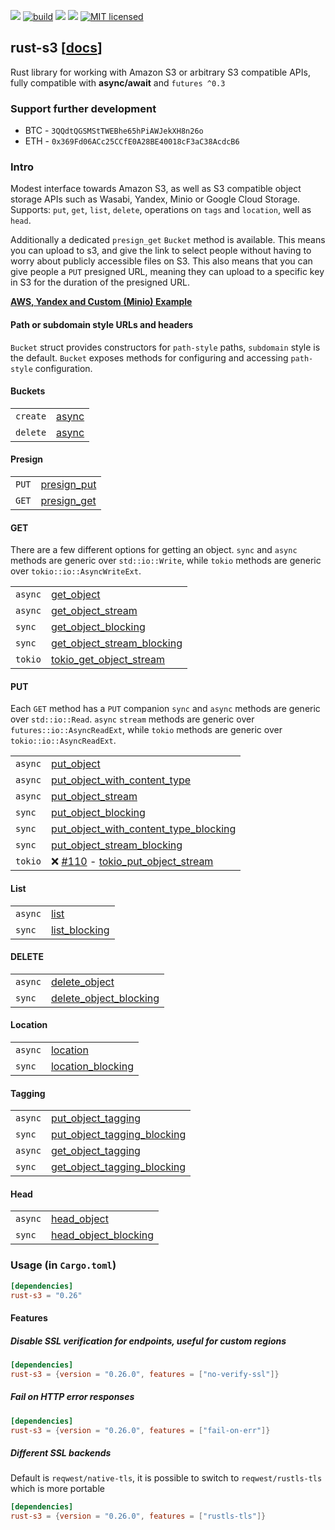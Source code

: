 [![](https://camo.githubusercontent.com/2fee3780a8605b6fc92a43dab8c7b759a274a6cf/68747470733a2f2f696d672e736869656c64732e696f2f62616467652f72757374632d737461626c652d627269676874677265656e2e737667)](https://www.rust-lang.org/downloads.html)
[![build](https://github.com/durch/rust-s3/workflows/build/badge.svg)](https://github.com/durch/rust-s3/actions)
[![](http://meritbadge.herokuapp.com/rust-s3)](https://crates.io/crates/rust-s3)
![](https://img.shields.io/crates/d/rust-s3.svg)
[![MIT licensed](https://img.shields.io/badge/license-MIT-blue.svg)](https://github.com/durch/rust-s3/blob/master/LICENSE.md)
<!-- [![Join the chat at https://gitter.im/durch/rust-s3](https://badges.gitter.im/durch/rust-s3.svg)](https://gitter.im/durch/rust-s3?utm_source=badge&utm_medium=badge&utm_campaign=pr-badge&utm_content=badge) -->
## rust-s3 [[docs](https://docs.rs/rust-s3/)]

Rust library for working with Amazon S3 or arbitrary S3 compatible APIs, fully compatible with **async/await** and `futures ^0.3`

### Support further development

+ BTC - `3QQdtQGSMStTWEBhe65hPiAWJekXH8n26o`
+ ETH - `0x369Fd06ACc25CCfE0A28BE40018cF3aC38AcdcB6`

### Intro

Modest interface towards Amazon S3, as well as S3 compatible object storage APIs such as Wasabi, Yandex, Minio or Google Cloud Storage.
Supports: `put`, `get`, `list`, `delete`, operations on `tags` and `location`, well as `head`. 

Additionally a dedicated `presign_get` `Bucket` method is available. This means you can upload to s3, and give the link to select people without having to worry about publicly accessible files on S3. This also means that you can give people 
a `PUT` presigned URL, meaning they can upload to a specific key in S3 for the duration of the presigned URL.

**[AWS, Yandex and Custom (Minio) Example](https://github.com/durch/rust-s3/blob/master/s3/bin/simple_crud.rs)**

#### Path or subdomain style URLs and headers

`Bucket` struct provides constructors for `path-style` paths, `subdomain` style is the default. `Bucket` exposes methods for configuring and accessing `path-style` configuration.

#### Buckets

|          |                                                                             |
|----------|-----------------------------------------------------------------------------|
| `create` | [async](https://docs.rs/rust-s3/s3/bucket/struct.Bucket.html#method.create) |
| `delete` | [async](https://docs.rs/rust-s3/s3/bucket/struct.Bucket.html#method.delete) |

#### Presign

|       |                                                                                        |
|-------|----------------------------------------------------------------------------------------|
| `PUT` | [presign_put](https://docs.rs/rust-s3/s3/bucket/struct.Bucket.html#method.presign_put) |
| `GET` | [presign_get](https://docs.rs/rust-s3/s3/bucket/struct.Bucket.html#method.presign_get) |

#### GET

There are a few different options for getting an object. `sync` and `async` methods are generic over `std::io::Write`,
while `tokio` methods are generic over `tokio::io::AsyncWriteExt`.

|         |                                                                                                                      |
|---------|----------------------------------------------------------------------------------------------------------------------|
| `async` | [get_object](https://docs.rs/rust-s3/s3/bucket/struct.Bucket.html#method.get_object)                                 |
| `async` | [get_object_stream](https://docs.rs/rust-s3/s3/bucket/struct.Bucket.html#method.get_object_stream)                   |
| `sync`  | [get_object_blocking](https://docs.rs/rust-s3/s3/bucket/struct.Bucket.html#method.get_object_blocking)               |
| `sync`  | [get_object_stream_blocking](https://docs.rs/rust-s3/s3/bucket/struct.Bucket.html#method.get_object_stream_blocking) |
| `tokio` | [tokio_get_object_stream](https://docs.rs/rust-s3/s3/bucket/struct.Bucket.html#method.tokio_get_object_stream)       |

#### PUT

Each `GET` method has a `PUT` companion `sync` and `async` methods are generic over `std::io::Read`. `async` `stream` methods are generic over `futures::io::AsyncReadExt`, while `tokio` methods are generic over `tokio::io::AsyncReadExt`.

|         |                                                                                                                                                                      |
|---------|----------------------------------------------------------------------------------------------------------------------------------------------------------------------|
| `async` | [put_object](https://docs.rs/rust-s3/s3/bucket/struct.Bucket.html#method.put_object)                                                                                 |
| `async` | [put_object_with_content_type](https://docs.rs/rust-s3/s3/bucket/struct.Bucket.html#method.put_object_with_content_type)                                             |
| `async` | [put_object_stream](https://docs.rs/rust-s3/s3/bucket/struct.Bucket.html#method.put_object_stream)                                                                   |
| `sync`  | [put_object_blocking](https://docs.rs/rust-s3/s3/bucket/struct.Bucket.html#method.put_object_blocking)                                                               |
| `sync`  | [put_object_with_content_type_blocking](https://docs.rs/rust-s3/s3/bucket/struct.Bucket.html#method.put_object_with_content_type_blocking)                           |
| `sync`  | [put_object_stream_blocking](https://docs.rs/rust-s3/s3/bucket/struct.Bucket.html#method.put_object_stream_blocking)                                                 |
| `tokio` | :x: [#110](https://github.com/durch/rust-s3/issues) - [tokio_put_object_stream](https://docs.rs/rust-s3/s3/bucket/struct.Bucket.html#method.tokio_put_object_stream) |

#### List

|         |                                                                                            |
|---------|--------------------------------------------------------------------------------------------|
| `async` | [list](https://docs.rs/rust-s3/s3/bucket/struct.Bucket.html#method.list)                   |
| `sync`  | [list_blocking](https://docs.rs/rust-s3/s3/bucket/struct.Bucket.html#method.list_blocking) |

#### DELETE

|         |                                                                                                              |
|---------|--------------------------------------------------------------------------------------------------------------|
| `async` | [delete_object](https://docs.rs/rust-s3/s3/bucket/struct.Bucket.html#method.delete_object)                   |
| `sync`  | [delete_object_blocking](https://docs.rs/rust-s3/s3/bucket/struct.Bucket.html#method.delete_object_blocking) |

#### Location

|         |                                                                                                    |
|---------|----------------------------------------------------------------------------------------------------|
| `async` | [location](https://docs.rs/rust-s3/s3/bucket/struct.Bucket.html#method.location)                   |
| `sync`  | [location_blocking](https://docs.rs/rust-s3/s3/bucket/struct.Bucket.html#method.location_blocking) |

#### Tagging

|         |                                                                                                                        |
|---------|------------------------------------------------------------------------------------------------------------------------|
| `async` | [put_object_tagging](https://docs.rs/rust-s3/s3/bucket/struct.Bucket.html#method.put_object_tagging)                   |
| `sync`  | [put_object_tagging_blocking](https://docs.rs/rust-s3/s3/bucket/struct.Bucket.html#method.put_object_tagging_blocking) |
| `async` | [get_object_tagging](https://docs.rs/rust-s3/s3/bucket/struct.Bucket.html#method.get_object_tagging)                   |
| `sync`  | [get_object_tagging_blocking](https://docs.rs/rust-s3/s3/bucket/struct.Bucket.html#method.get_object_tagging_blocking) |

#### Head

|         |                                                                                                          |
|---------|----------------------------------------------------------------------------------------------------------|
| `async` | [head_object](https://docs.rs/rust-s3/s3/bucket/struct.Bucket.html#method.head_object)                   |
| `sync`  | [head_object_blocking](https://docs.rs/rust-s3/s3/bucket/struct.Bucket.html#method.head_object_blocking) |

### Usage (in `Cargo.toml`)

```toml
[dependencies]
rust-s3 = "0.26"
```

#### Features

##### Disable SSL verification for endpoints, useful for custom regions

```toml
[dependencies]
rust-s3 = {version = "0.26.0", features = ["no-verify-ssl"]}
```

##### Fail on HTTP error responses

```toml
[dependencies]
rust-s3 = {version = "0.26.0", features = ["fail-on-err"]}
```

##### Different SSL backends

Default is `reqwest/native-tls`, it is possible to switch to `reqwest/rustls-tls` which is more portable

```toml
[dependencies]
rust-s3 = {version = "0.26.0", features = ["rustls-tls"]}
```

